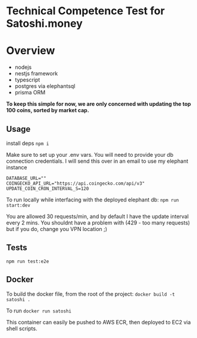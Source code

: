 # Technical Competence Test for Satoshi.money

# Overview

- nodejs
- nestjs framework
- typescript
- postgres via elephantsql
- prisma ORM

**To keep this simple for now, we are only concerned with updating the top 100 coins, sorted by market cap.**

## Usage

install deps
`npm i`

Make sure to set up your .env vars. You will need to provide your db connection credentials. I will send this over in an email to use my elephant instance

```
DATABASE_URL=""
COINGECKO_API_URL="https://api.coingecko.com/api/v3"
UPDATE_COIN_CRON_INTERVAL_S=120
```

To run locally while interfacing with the deployed elephant db:
`npm run start:dev`

You are allowed 30 requests/min, and by default I have the update interval every 2 mins. You shouldnt have a problem with (429 - too many requests) but if you do, change you VPN location ;)

## Tests

`npm run test:e2e`

## Docker
To build the docker file, from the root of the project:
`docker build -t satoshi .`

To run
`docker run satoshi`

This container can easily be pushed to AWS ECR, then deployed to EC2 via shell scripts.